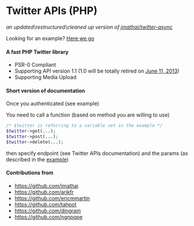 Twitter APIs (PHP)
=======================
*an updated\restructured\cleaned up version of <a href="https://github.com/jmathai/twitter-async">jmathai/twitter-async</a>*

Looking for an example? <a href="https://github.com/kaosdynamics/Twitter/blob/master/Examples/index.php">Here we go</a>

#### A fast PHP Twitter library
* PSR-0 Compliant
* Supporting API version 1.1 (1.0 will be totally retired on <a href="http://goog.l/gA2nS">June 11, 2013</a>)
* Supporting Media Upload

#### Short version of documentation
Once you authenticated (see example)

You need to call a function (based on method you are willing to use)
```php
/* $twitter is referring to a variable set in the example */
$twitter->get(...);
$twitter->post(...);
$twitter->delete(...);
```
then specify endpoint (see Twitter APIs documentation) and the params (as described in the <a href="https://github.com/kaosdynamics/Twitter/blob/master/Examples/index.php">example</a>)

#### Contributions from 
   * https://github.com/jmathai
   * https://github.com/arikfr 
   * https://github.com/ericmmartin
   * https://github.com/tahpot
   * https://github.com/dingram
   * https://github.com/ngnpope
